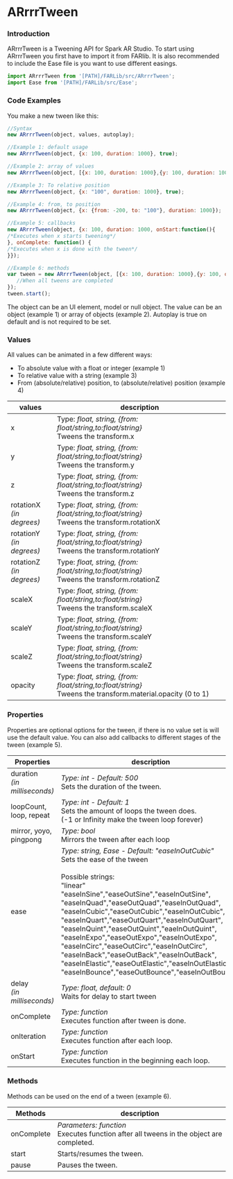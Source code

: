 # ARrrrTween
### Introduction
ARrrrTween is a Tweening API for Spark AR Studio. To start using ARrrrTween you first have to import it from FARlib.
It is also recommended to include the Ease file is you want to use different easings.

```javascript
import ARrrrTween from '[PATH]/FARLib/src/ARrrrTween';
import Ease from '[PATH]/FARLib/src/Ease';
```

### Code Examples
You make a new tween like this:
```javascript
//Syntax
new ARrrrTween(object, values, autoplay);

//Example 1: default usage
new ARrrrTween(object, {x: 100, duration: 1000}, true);

//Example 2: array of values
new ARrrrTween(object, [{x: 100, duration: 1000},{y: 100, duration: 1000}];

//Example 3: To relative position
new ARrrrTween(object, {x: "100", duration: 1000}, true);

//Example 4: from, to position
new ARrrrTween(object, {x: {from: -200, to: "100"}, duration: 1000});

//Example 5: callbacks
new ARrrrTween(object, {x: 100, duration: 1000, onStart:function(){
/*Executes when x starts tweening*/
}, onComplete: function() {
/*Executes when x is done with the tween*/
}});

//Example 6: methods
var tween = new ARrrrTween(object, [{x: 100, duration: 1000},{y: 100, duration: 1000}],false).onComplete(function(){
   //When all tweens are completed
});
tween.start();
```

The object can be an UI element, model or null object.
The value can be an object (example 1) or array of objects (example 2).
Autoplay is true on default and is not required to be set.

### Values
All values can be animated in a few different ways:
- To absolute value with a float or integer (example 1)
- To relative value with a string (example 3)
- From (absolute/relative) position, to (absolute/relative) position (example 4)

values | description
--- | ---
x | Type: *float, string, {from: float/string,to:float/string}* <br> Tweens the transform.x
y | Type: *float, string, {from: float/string,to:float/string}* <br> Tweens the transform.y
z | Type: *float, string, {from: float/string,to:float/string}* <br> Tweens the transform.z
rotationX <br/> *(in degrees)*| Type: *float, string, {from: float/string,to:float/string}* <br> Tweens the transform.rotationX
rotationY <br/> *(in degrees)*| Type: *float, string, {from: float/string,to:float/string}* <br> Tweens the transform.rotationY
rotationZ <br/> *(in degrees)*| Type: *float, string, {from: float/string,to:float/string}* <br> Tweens the transform.rotationZ
scaleX | Type: *float, string, {from: float/string,to:float/string}* <br> Tweens the transform.scaleX
scaleY | Type: *float, string, {from: float/string,to:float/string}* <br> Tweens the transform.scaleY
scaleZ | Type: *float, string, {from: float/string,to:float/string}* <br> Tweens the transform.scaleZ
opacity | Type: *float, string, {from: float/string,to:float/string}* <br> Tweens the transform.material.opacity (0 to 1)

### Properties
Properties are optional options for the tween, if there is no value set is will use the default value. You can also add callbacks to different stages of the tween (example 5).

Properties | description
---|---
duration <br> *(in milliseconds)* | *Type: int - Default: 500* <br> Sets the duration of the tween.
loopCount, loop, repeat | *Type: int - Default: 1* <br> Sets the amount of loops the tween does. <br> (-1 or Infinity make the tween loop forever)
mirror, yoyo, pingpong | *Type: bool* <br> Mirrors the tween after each loop
ease | *Type: string, Ease - Default: "easeInOutCubic"* <br> Sets the ease of the tween <br> <br> Possible strings: <br> "linear" <br> "easeInSine","easeOutSine","easeInOutSine", <br> "easeInQuad","easeOutQuad","easeInOutQuad", <br> "easeInCubic","easeOutCubic","easeInOutCubic", <br> "easeInQuart","easeOutQuart","easeInOutQuart", <br> "easeInQuint","easeOutQuint","eaeInOutQuint", <br> "easeInExpo","easeOutExpo","easeInOutExpo", <br> "easeInCirc","easeOutCirc","easeInOutCirc", <br> "easeInBack","easeOutBack","easeInOutBack", <br> "easeInElastic","easeOutElastic","easeInOutElastic", <br> "easeInBounce","easeOutBounce","easeInOutBounce"
delay <br> *(in milliseconds)* | *Type: float, default: 0* <br> Waits for delay to start tween
onComplete | *Type: function* <br> Executes function after tween is done.
onIteration | *Type: function* <br> Executes function after each loop.
onStart | *Type: function* <br> Executes function in the beginning each loop.

### Methods
Methods can be used on the end of a tween (example 6).

Methods | description
---|---
onComplete | *Parameters: function* <br> Executes function after all tweens in the object are completed.
start | Starts/resumes the tween.
pause | Pauses the tween.














